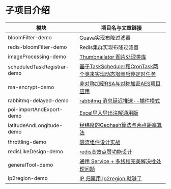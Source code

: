 # 子项目介绍
| 模块        | 项目名与文章链接  |
| --------   |  ----  |
| bloomFilter-demo     | Guava实现布隆过滤器|
| redis-bloomFilter-demo        |    Redis集群实现布隆过滤器    |
| imageProcessing-demo          |   [Thumbnailator 图片处理类库](https://www.goitman.cn/2021/03/16/Thumbnailator%20%E5%9B%BE%E7%89%87%E5%A4%84%E7%90%86%E7%B1%BB%E5%BA%93/)|
| scheduledTaskRegistrar-demo  |   [基于TaskScheduler和CronTask两个类来实现动态增删启停定时任务](https://www.goitman.cn/2020/11/01/%E5%9F%BA%E4%BA%8ETaskScheduler%E5%92%8CCronTask%E5%AE%9E%E7%8E%B0%E5%8A%A8%E6%80%81%E5%A2%9E%E5%88%A0%E5%90%AF%E5%81%9C%E5%AE%9A%E6%97%B6%E4%BB%BB%E5%8A%A1%E5%8A%9F%E8%83%BD/)|
| rsa-encrypt-demo    |   [非对称加密RSA与对称加密AES项目应用](https://www.goitman.cn/2021/04/13/%E9%9D%9E%E5%AF%B9%E7%A7%B0%E5%8A%A0%E5%AF%86RSA%E4%B8%8E%E5%AF%B9%E7%A7%B0%E5%8A%A0%E5%AF%86AES%E9%A1%B9%E7%9B%AE%E5%BA%94%E7%94%A8/)|
| rabbitmq-delayed-demo    |   [rabbitmq 消息延迟推送--插件模式](https://www.goitman.cn/2021/07/13/rabbitmq%20%E6%B6%88%E6%81%AF%E5%BB%B6%E8%BF%9F%E6%8E%A8%E9%80%81--%E6%8F%92%E4%BB%B6%E6%A8%A1%E5%BC%8F/)|
| poi-importAndExport-demo    |   [Excel导入导出注解通用版](https://www.goitman.cn/2021/10/18/Excel%E5%AF%BC%E5%85%A5%E5%AF%BC%E5%87%BA%E6%B3%A8%E8%A7%A3%E9%80%9A%E7%94%A8%E7%89%88/)|
| latitudeAndLongitude-demo    |   [经纬度的Geohash算法与两点距离算法](https://www.goitman.cn/2021/11/02/%E7%BB%8F%E7%BA%AC%E5%BA%A6%E7%9A%84Geohash%E7%AE%97%E6%B3%95%E4%B8%8E%E4%B8%A4%E7%82%B9%E8%B7%9D%E7%A6%BB%E7%AE%97%E6%B3%95/)|
| throttling-demo    |   [限流组件设计实战](https://www.goitman.cn/2022/03/21/%E5%AE%9E%E6%88%98%E9%99%90%E6%B5%81%E7%BB%84%E4%BB%B6%E8%AE%BE%E8%AE%A1/)|
| redisLikeDesign-demo    |   [redis高效点赞功能设计](https://www.goitman.cn/2022/05/25/Redis%E9%AB%98%E6%95%88%E7%82%B9%E8%B5%9E%E4%B8%8E%E5%8F%96%E6%B6%88%E5%8A%9F%E8%83%BD/)|
| generalTool-demo    |   [通用 Service + 多线程完美解决批处理问题](https://www.goitman.cn/2022/07/19/%E9%80%9A%E7%94%A8Service%20+%20%E5%A4%9A%E7%BA%BF%E7%A8%8B%E5%AE%8C%E7%BE%8E%E8%A7%A3%E5%86%B3%E6%89%B9%E5%A4%84%E7%90%86%E9%97%AE%E9%A2%98/)|
| ip2region-demo    |   [IP 归属用 Ip2region 就够了](https://www.goitman.cn/2023/03/28/IP%20%E5%BD%92%E5%B1%9E%E7%94%A8%20Ip2region%20%E5%B0%B1%E5%A4%9F%E4%BA%86/)|





